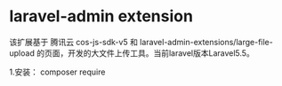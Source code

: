 laravel-admin extension
======
该扩展基于 腾讯云 cos-js-sdk-v5 和 laravel-admin-extensions/large-file-upload  的页面，开发的大文件上传工具。当前laravel版本Laravel5.5。

1.安装：
   composer require 


